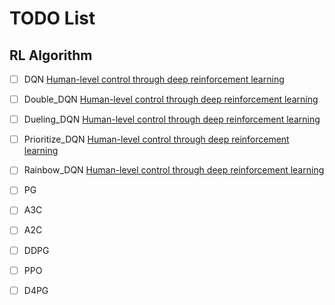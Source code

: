 # TODO List
## RL Algorithm
- [ ] DQN [Human-level control through deep reinforcement learning](https://www.nature.com/articles/nature14236)
- [ ] Double_DQN [Human-level control through deep reinforcement learning](https://www.nature.com/articles/nature14236)
- [ ] Dueling_DQN [Human-level control through deep reinforcement learning](https://www.nature.com/articles/nature14236)
- [ ] Prioritize_DQN [Human-level control through deep reinforcement learning](https://www.nature.com/articles/nature14236)
- [ ] Rainbow_DQN [Human-level control through deep reinforcement learning](https://www.nature.com/articles/nature14236)
- [ ] PG 
- [ ] A3C
- [ ] A2C
- [ ] DDPG
- [ ] PPO
- [ ] D4PG

